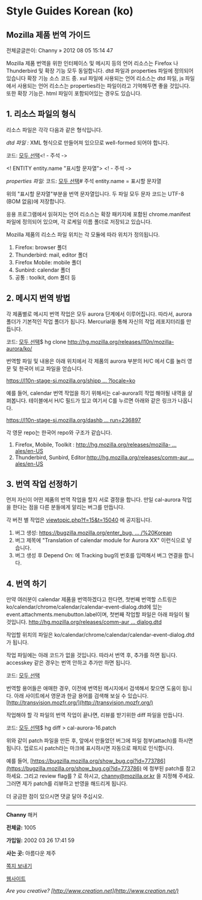 # Style Guides Korean (ko)

## Mozilla 제품 번역 가이드

전체글글쓴이: Channy » 2012 08 05 15:14 47

Mozilla 제품 번역을 위한 인터페이스 및 메시지 등의 언어 리소스는 Firefox 나 Thunderbird 및 확장 기능 모두 동일합니다. dtd 파일과 properties 파일에 정의되어 있습니다 확장 기능 소스 코드 중. xul 파일에 사용되는 언어 리소스는 dtd 파일, js 파일에서 사용되는 언어 리소스는 properties라는 파일이라고 기억해두면 좋을 것입니다. 또한 확장 기능은. html 파일이 포함되어있는 경우도 있습니다.

## 1. 리소스 파일의 형식

리소스 파일은 각각 다음과 같은 형식입니다.

*dtd 파일 :* XML 형식으로 만들어져 있으므로 well-formed 되어야 합니다.

코드: [모두 선택](http://forums.mozilla.or.kr/viewtopic.php?f=15&t=15050#)<! - 주석 ->

<! ENTITY entity.name "표시할 문자열"> <! - 주석 ->

*properties 파일:* 코드: [모두 선택](http://forums.mozilla.or.kr/viewtopic.php?f=15&t=15050#)# 주석 entity.name = 표시할 문자열

위의 "표시할 문자열"부분을 번역 문자열입니다. 두 파일 모두 문자 코드는 UTF-8 (BOM 없음)에 저장합니다.

응용 프로그램에서 읽혀지는 언어 리소스는 확장 패키지에 포함된 chrome.manifest 파일에 정의되어 있으며, 각 로케일 이름 폴더로 저장되고 있습니다.

Mozilla 제품의 리소스 파일 위치는 각 모듈에 따라 위치가 정의됩니다.

1. Firefox: browser 폴더
2. Thunderbird: mail, editor 폴더
3. Firefox Mobile: mobile 폴더
4. Sunbird: calendar 폴더
5. 공통 : toolkit, dom 폴더 등

## 2. 메시지 번역 방법

각 제품별로 메시지 번역 작업은 모두 aurora 단계에서 이루어집니다. 따라서, aurora 폴더가 기본적인 작업 폴더가 됩니다. Mercurial을 통해 자신의 작업 레포지터리를 만듭니다.

코드: [모두 선택](http://forums.mozilla.or.kr/viewtopic.php?f=15&t=15050#)$ hg clone http://hg.mozilla.org/releases/l10n/mozilla-aurora/ko/

번역할 파일 및 내용은 아래 위치에서 각 제품의 aurora 부분의 H/C 에서 C를 눌러 영문 및 한국어 비교 파일을 얻습니다.

[https://l10n-stage-sj.mozilla.org/shipp ... ?locale=ko](https://l10n-stage-sj.mozilla.org/shipping/dashboard?locale=ko)

예를 들어, calendar 번역 작업을 하기 위해서는 cal-aurora의 작업 해야될 내역을 살펴봅니다. 테이블에서 H/C 필드가 있고 여기서 C를 누르면 아래와 같은 링크가 나옵니다.

[https://l10n-stage-sj.mozilla.org/dashb ... run=236897](https://l10n-stage-sj.mozilla.org/dashboard/compare?run=236897)

각 영문 repo는 한국어 repo와 구조가 같습니다.

1. Firefox, Mobile, Toolkit : [http://hg.mozilla.org/releases/mozilla- ... ales/en-US](http://hg.mozilla.org/releases/mozilla-aurora/file/xxx/browser/locales/en-US)
2. Thunderbird, Sunbird, Editor:[http://hg.mozilla.org/releases/comm-aur ... ales/en-US](http://hg.mozilla.org/releases/comm-aurora/file/xxx/calendar/locales/en-US)

## 3. 번역 작업 선정하기

먼저 자신이 어떤 제품의 번역 작업을 할지 서로 결정을 합니다. 만일 cal-aurora 작업을 한다는 점을 다른 분들에게 알리는 버그를 만듭니다.

각 버전 별 작업은 [viewtopic.php?f=15&t=15040](http://forums.mozilla.or.kr/viewtopic.php?f=15&t=15040) 에 공지됩니다.

1. 버그 생성: [https://bugzilla.mozilla.org/enter_bug. ... /%20Korean](https://bugzilla.mozilla.org/enter_bug.cgi?product=Mozilla%20Localizations&component=ko%20/%20Korean)
2. 버그 제목에 "Translation of calendar module for Aurora XX" 이런식으로 넣습니다.
3. 버그 생성 후 Depend On: 에 Tracking bug의 번호를 입력해서 버그 연결을 합니다.

## 4. 번역 하기

만약 여러분이 calendar 제품을 번역하겠다고 한다면, 첫번째 번역할 스트링은 ko/calendar/chrome/calendar/calendar-event-dialog.dtd에 있는
event.attachments.menubutton.label이며, 첫번째 작업할 파일은 아래 파일이 될 것입니다.
[http://hg.mozilla.org/releases/comm-aur ... dialog.dtd](http://hg.mozilla.org/releases/comm-aurora/file/3a5ec8e368d2/calendar/locales/en-US/chrome/calendar/calendar-event-dialog.dtd)

작업할 위치의 파일은 ko/calendar/chrome/calendar/calendar-event-dialog.dtd가 됩니다.

작업 파일에는 아래 코드가 없을 것입니다. 따라서 번역 후, 추가를 하면 됩니다.
accesskey 같은 경우는 번역 안하고 추가만 하면 됩니다.

코드: [모두 선택](http://forums.mozilla.or.kr/viewtopic.php?f=15&t=15050#)<!ENTITY event.attachments.menubutton.label               "첨부파일">

번역할 용어들은 애매한 경우, 이전에 번역된 메시지에서 검색해서 찾으면 도움이 됩니다. 아래 사이트에서 영문과 한글 용어를 검색해 보실 수 있습니다.
[http://transvision.mozfr.org/](http://transvision.mozfr.org/)

작업해야 할 각 파일의 번역 작업이 끝나면, 리뷰를 받기위한 diff 파일을 만듭니다.

코드: [모두 선택](http://forums.mozilla.or.kr/viewtopic.php?f=15&t=15050#)$ hg diff > cal-aurora-16.patch

위와 같이 patch 파일을 만든 후, 앞에서 만들었던 버그에 파일 첨부(attach)를 하시면 됩니다. 업로드시 patch라는 마크에 표시하시면 자동으로 패치로 인식합니다.

예를 들어, [https://bugzilla.mozilla.org/show_bug.cgi?id=773786](https://bugzilla.mozilla.org/show_bug.cgi?id=773786) 에 첨부된 patch를 참고하세요. 그리고 review flag를 ? 로 하시고, [channy@mozilla.or.kr](channy@mozilla.or.kr) 을 지정해 주세요. 그러면 제가 patch를 리뷰하고 반영을 해드리게 됩니다.

더 궁금한 점이 있으시면 댓글 달아 주십시오.

----
**Channy**
해커

**전체글:** 1005

**가입일:** 2002 03 26 17:41 59

**사는 곳:** 아름다운 제주

[쪽지 보내기](http://forums.mozilla.or.kr/ucp.php?i=pm&mode=compose&action=quotepost&p=46145&sid=490bc144a9490048549e0dbce0c055cd)

[웹사이트](http://channy.creation.net/)

*Are you creative? [http://www.creation.net](http://www.creation.net/)*

